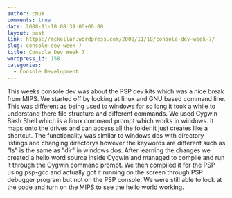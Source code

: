 ```yaml
---
author: cmuk
comments: true
date: 2008-11-18 08:39:06+00:00
layout: post
link: https://mckellar.wordpress.com/2008/11/18/console-dev-week-7/
slug: console-dev-week-7
title: Console Dev Week 7
wordpress_id: 158
categories:
  - Console Development
---
```


This weeks console dev was about the PSP dev kits which was a nice break from MIPS. We started off by looking at linux and GNU based command line. This was different as being used to windows for so long it took a while to understand there file structure and different commands. We used Cygwin Bash Shell which is a linux command prompt which works in windows. It maps onto the drives and can access all the folder it just creates like a shortcut. The functionality was similar to windows dos with directory listings and changing directorys however the keywords are different such as "ls" is the same as "dir" in windows dos. After learning the changes we created a hello word source inside Cygwin and managed to compile and run it through the Cygwin command prompt. We then compiled it for the PSP using psp-gcc and actually got it running on the screen through PSP debugger program but not on the PSP console. We were still able to look at the code and turn on the MIPS to see the hello world working.
